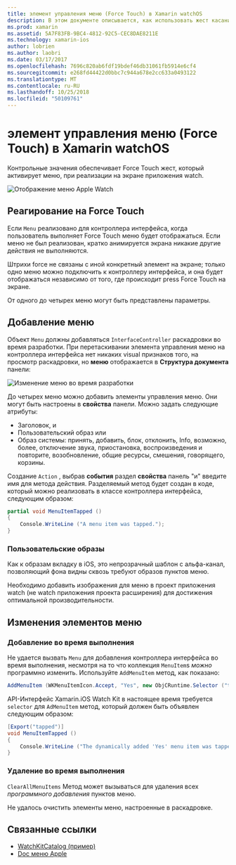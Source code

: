 ```yaml
---
title: элемент управления меню (Force Touch) в Xamarin watchOS
description: В этом документе описывается, как использовать жест касания force watchOS в Xamarin. Он описывает, как реагировать на касание force, как добавлять меню и изменения элементов меню.
ms.prod: xamarin
ms.assetid: 5A7F83FB-9BC4-4812-92C5-CEC8DAE8211E
ms.technology: xamarin-ios
author: lobrien
ms.author: laobri
ms.date: 03/17/2017
ms.openlocfilehash: 7696c820ab6fdf19bdef46db31061fb5914e6cf4
ms.sourcegitcommit: e268fd44422d0bbc7c944a678e2cc633a0493122
ms.translationtype: MT
ms.contentlocale: ru-RU
ms.lasthandoff: 10/25/2018
ms.locfileid: "50109761"
---
```

# <a name="watchos-menu-control-force-touch-in-xamarin"></a>элемент управления меню (Force Touch) в Xamarin watchOS

Контрольные значения обеспечивает Force Touch жест, который активирует меню, при реализации на экране приложения watch.

![](menu-images/menu.png "Отображение меню Apple Watch")
<!-- watch image courtesy of http://infinitapps.com/bezel/ -->

## <a name="responding-to-force-touch"></a>Реагирование на Force Touch

Если `Menu` реализовано для контроллера интерфейса, когда пользователь выполняет Force Touch меню будет отображаться. Если меню не был реализован, кратко анимируется экрана никакие другие действия не выполняются.

Штрихи force не связаны с иной конкретный элемент на экране; только одно меню можно подключить к контроллеру интерфейса, и она будет отображаться независимо от того, где происходит press Force Touch на экране.

От одного до четырех меню могут быть представлены параметры.


## <a name="adding-a-menu"></a>Добавление меню

Объект `Menu` должны добавляться `InterfaceController` раскадровки во время разработки. При перетаскивании элемента управления меню на контроллера интерфейса нет никаких visual признаков того, на просмотр раскадровки, но **меню** отображается в **Структура документа** панели:

![](menu-images/menu-action.png "Изменение меню во время разработки")

До четырех меню можно добавить элементы управления меню. Они могут быть настроены в **свойства** панели. Можно задать следующие атрибуты:

- Заголовок, и
- Пользовательский образ или
- Образ системы: принять, добавить, блок, отклонить, Info, возможно, более, отключение звука, приостановка, воспроизведения и повторите, возобновление, общие ресурсы, смешения, говорящего, корзины.

Создание `Action` , выбрав **события** раздел **свойства** панель "и" введите имя для метода действия. Разделяемый метод будет создан в коде, который можно реализовать в классе контроллера интерфейса, следующим образом:

```csharp
partial void MenuItemTapped ()
{
    Console.WriteLine ("A menu item was tapped.");
}
```

### <a name="custom-images"></a>Пользовательские образы

Как к образам вкладку в iOS, это непрозрачный шаблон с альфа-канал, позволяющий фона видны сквозь требуют образов пунктов меню.

Необходимо добавить изображения для меню в проект приложения watch (не watch приложения проекта расширения) для достижения оптимальной производительности.


## <a name="changing-the-menu-items"></a>Изменения элементов меню

<!--
### Design Time Items

Menu items added the storyboard can be shown and hidden programmatically.
-->

### <a name="adding-at-runtime"></a>Добавление во время выполнения

Не удается вызвать `Menu` для добавления контроллера интерфейса во время выполнения, несмотря на то что коллекция `MenuItem`s *можно* программно изменить.
Используйте `AddMenuItem` метод, как показано:

```csharp
AddMenuItem (WKMenuItemIcon.Accept, "Yes", new ObjCRuntime.Selector ("tapped"));
```

API-Интерфейс Xamarin.iOS Watch Kit в настоящее время требуется `selector` для `AdMenuItem` метод, который должен быть объявлен следующим образом:

```csharp
[Export("tapped")]
void MenuItemTapped ()
{
    Console.WriteLine ("The dynamically added 'Yes' menu item was tapped.");
}
```

### <a name="removing-at-runtime"></a>Удаление во время выполнения

`ClearAllMenuItems` Метод может вызываться для удаления всех *программного добавления* пунктов меню.

Не удалось очистить элементы меню, настроенные в раскадровке.



## <a name="related-links"></a>Связанные ссылки

- [WatchKitCatalog (пример)](https://developer.xamarin.com/samples/monotouch/watchOS/WatchKitCatalog/)
- [Doc меню Apple](https://developer.apple.com/library/prerelease/ios/documentation/General/Conceptual/WatchKitProgrammingGuide/Menus.html)
